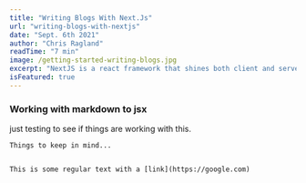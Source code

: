 ```yaml
---
title: "Writing Blogs With Next.Js"
url: "writing-blogs-with-nextjs"
date: "Sept. 6th 2021"
author: "Chris Ragland"
readTime: "7 min"
image: /getting-started-writing-blogs.jpg
excerpt: "NextJS is a react framework that shines both client and server-side. Now lets write some blogs with it!"
isFeatured: true
---
```


### Working with markdown to jsx

just testing to see if things are working with this.

    Things to keep in mind...

```

This is some regular text with a [link](https://google.com)
```
